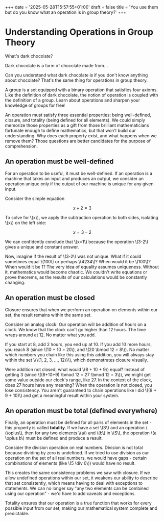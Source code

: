 +++
date = '2025-05-28T15:57:55+01:00'
draft = false 
title = 'You use them but do you know what an operation is in group theory?'
+++


# Understanding Operations in Group Theory

What's dark chocolate?

Dark chocolate is a form of chocolate made from...

Can you understand what dark chocolate is if you don't know anything about chocolate? That's the same thing for operations in group theory.

A group is a set equipped with a binary operation that satisfies four axioms. Like the definition of dark chocolate, the notion of operation is coupled with the definition of a group. Learn about operations and sharpen your knowledge of groups for free!

An operation must satisfy three essential properties: being well-defined, closure, and totality (being defined for all elements). We could simply memorize those properties as a gift from those brilliant mathematicians fortunate enough to define mathematics, but that won't build our understanding. Why does each property exist, and what happens when we remove them? Those questions are better candidates for the purpose of comprehension.

## An operation must be well-defined 

For an operation to be useful, it must be well-defined. If an operation is a machine that takes an input and produces an output, we consider an operation unique only if the output of our machine is unique for any given input.

Consider the simple equation:

$$ x+2=3 $$

To solve for \\(x\\), we apply the subtraction operation to both sides, isolating \\(x\\) on the left side:

$$ x=3-2 $$

We can confidently conclude that \\(x=1\\) because the operation \\(3-2\\) gives a unique and constant answer.

Now, imagine if the result of \\(3-2\\) was not unique. What if it could sometimes equal \\(100\\) or perhaps \\(4234\\)?  When would it be \\(100\\)? When would it be 1? The very idea of equality assumes uniqueness. Without it, mathematics would become chaotic. We couldn't write equations or prove theorems, as the results of our calculations would be constantly changing.

## An operation must be closed 

Closure ensures that when we perform an operation on elements within our set, the result remains within the same set.

Consider an analog clock. Our operation will be addition of hours on a clock. We know that the clock can't go higher than 12 hours. The time wraps around at 12. No matter what you add.

If you start at 8, add 2 hours, you end up at 10. If you add 10 more hours, you reach 8 (since \\(10 + 10 = 20\\), and \\(20 \bmod 12 = 8\\)). No matter which numbers you chain like this using this addition, you will always stay within the set \\(\\{1, 2, 3, ..., 12\\}\\), which demonstrates closure visually.

Were addition not closed, what would \\(8 + 10 + 9\\) equal? Instead of getting 3 (since \\((8+10+9) \bmod 12 = 27 \bmod 12 = 3\\)), we might get some value outside our clock's range, like 27. In the context of the clock, does 27 hours have any meaning? When the operation is not closed, you lose consistency. You aren't guaranteed to chain operations like I did \\((8 + 9 + 10)\\) and get a meaningful result within your system.

## An operation must be total (defined everywhere)

Finally, an operation must be defined for all pairs of elements in the set - this property is called **totality**. If we have a set \\(S\\) and an operation \\(\oplus\\), then for any two elements \\(a\\) and \\(b\\) in \\(S\\), the operation \\(a \oplus b\\) must be defined and produce a result.

Consider the division operation on real numbers. Division is not total because dividing by zero is undefined. If we tried to use division as our operation on the set of all real numbers, we would have gaps - certain combinations of elements (like \\(5 \div 0\\)) would have no result.

This creates the same consistency problems we saw with closure. If we allow undefined operations within our set, it weakens our ability to describe that set consistently, which means having to deal with exceptions to statements. We can no longer say "any two elements can be combined using our operation" - we'd have to add caveats and exceptions.

Totality ensures that our operation is a true function that works for every possible input from our set, making our mathematical system complete and predictable.
